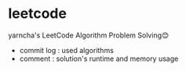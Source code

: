 # leetcode
yarncha's LeetCode Algorithm Problem Solving😊

* commit log : used algorithms
* comment : solution's runtime and memory usage
